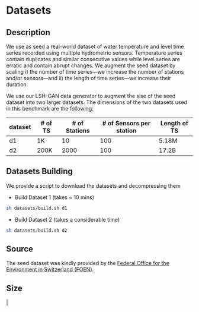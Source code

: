 # Datasets

## Description
We use as seed a real-world dataset of water temperature and level time series recorded using multiple hydrometric sensors. Temperature series contain duplicates and similar consecutive values while level series are erratic and contain abrupt changes. We augment the seed dataset by scaling i) the number of time series—we increase the number of stations and/or sensors—and ii) the length of time series—we increase their duration.

We use our LSH-GAN data generator to augment the sise of the seed dataset into two larger datasets. The dimensions of the two datasets used in this benchmark are the following:

| dataset | # of TS | # of Stations | # of Sensors per station | Length of TS | 
| ------ | ------ | ------ | ------ | ------ |
| d1 | 1K | 10 | 100 | 5.18M |
| d2 | 200K | 2000 | 100 | 17.2B


## Datasets Building 

We provide a script to download the datasets and decompressing them

- Build Dataset 1 (takes ~ 10 mins)

```bash
sh datasets/build.sh d1

```

- Build Dataset 2 (takes a considerable time)

```bash
sh datasets/build.sh d2

```

## Source

The seed dataset was kindly provided by the [Federal Office for the Environment in Switzerland (FOEN)](https://www.bafu.admin.ch/bafu/en/home/topics/water.html).

## Size

 |


 

<!---
  

___
## Building the datasets 

The two datasets are uploaded as ... and are located under ... 


- To download the datasets, run the following install script:

```bash
$ sh build_{dataset}.sh
```
- Note: You need to replace ```{dataset}``` with one of the datasets from the table above.


-->
